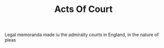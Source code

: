 ---
title: Acts Of Court
letter: A
permalink: "/definitions/acts-of-court.html"
body: Legal memoranda made iu the admiralty courts in England, in the nature of pleas
published_at: '2018-07-07'
layout: post
---
